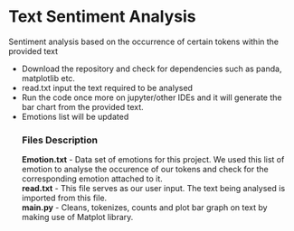 # Text Sentiment Analysis
Sentiment analysis based on the occurrence of certain tokens within the provided text
<ul>
<li>Download the repository and check for dependencies such as panda, matplotlib etc.
<li>read.txt input the text required to be analysed
<li> Run the code once more on jupyter/other IDEs and it will generate the bar chart from the provided text. 
<li> Emotions list will be updated <br>

<h3>Files Description</h3>
<b>Emotion.txt</b> - Data set of emotions for this project. We used this list of emotion to analyse the occurence of our tokens and check for the corresponding emotion attached to it. <br>
  <b>read.txt</b> - This file serves as our user input. The text being analysed is imported from this file. <br>
<b>main.py</b> - Cleans, tokenizes, counts and plot bar graph on text by making use of Matplot library. <br>
